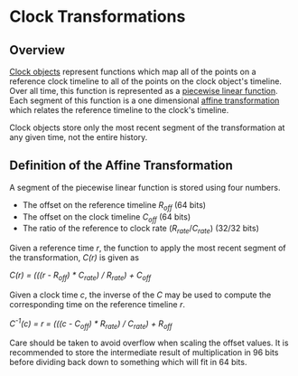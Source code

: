 # Clock Transformations

## Overview

[Clock objects](/reference/kernel_objects/clock.md) represent functions which map all of the
points on a reference clock timeline to all of the points on the clock object's
timeline. Over all time, this function is represented as a
[piecewise linear function](https://en.wikipedia.org/wiki/Piecewise_linear_function).
Each segment of this function is a one dimensional
[affine transformation](https://en.wikipedia.org/wiki/Affine_transformation)
which relates the reference timeline to the clock's timeline.

Clock objects store only the most recent segment of the transformation at any
given time, not the entire history.

## Definition of the Affine Transformation

A segment of the piecewise linear function is stored using four numbers.

 + The offset on the reference timeline _R<sub>off_</sub> (64 bits)
 + The offset on the clock timeline _C<sub>off_</sub> (64 bits)
 + The ratio of the reference to clock rate (_R<sub>rate_</sub>/_C<sub>rate_</sub>) (32/32 bits)

Given a reference time _r_, the function to apply the most recent segment of the
transformation, _C(r)_ is given as

_C(r) = (((r - R<sub>off</sub>) * C<sub>rate</sub>) / R<sub>rate</sub>) + C<sub>off</sub>_

Given a clock time _c_, the inverse of the _C_ may be used to compute the
corresponding time on the reference timeline _r_.

_C<sup>-1</sup>(c) = r = (((c - C<sub>off</sub>) * R<sub>rate</sub>) / C<sub>rate</sub>) + R<sub>off</sub>_

Care should be taken to avoid overflow when scaling the offset values. It is
recommended to store the intermediate result of multiplication in 96 bits before
dividing back down to something which will fit in 64 bits.
